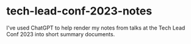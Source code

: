 # tech-lead-conf-2023-notes
I've used ChatGPT to help render my notes from talks at the Tech Lead Conf 2023 into short summary documents.
